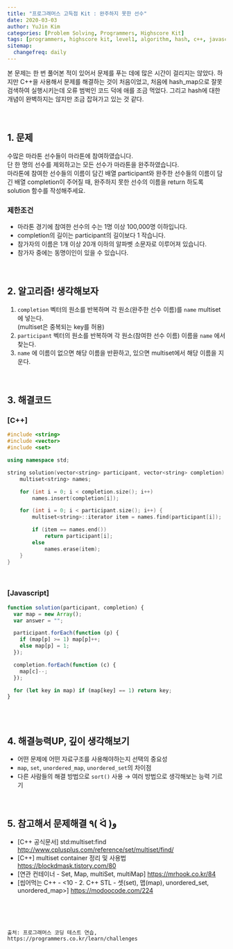 ```yaml
---
title: "프로그래머스 고득점 Kit : 완주하지 못한 선수"
date: 2020-03-03
author: YuJin Kim
categories: [Problem Solving, Programmers, Highscore Kit]
tags: [programmers, highscore kit, level1, algorithm, hash, c++, javascript]
sitemap:
  changefreq: daily
---
```


본 문제는 한 번 풀어본 적이 있어서 문제를 푸는 데에 많은 시간이 걸리지는 않았다. 하지만 C++을 사용해서 문제를 해결하는 것이 처음이었고, 처음에 hash_map으로 잘못 검색하여 실행시키는데 오류 범벅인 코드 덕에 애를 조금 먹었다. 그리고 hash에 대한 개념이 완벽하지는 않지만 조금 잡혀가고 있는 것 같다.  
<br/>
<br/>

## 1. 문제

수많은 마라톤 선수들이 마라톤에 참여하였습니다.  
단 한 명의 선수를 제외하고는 모든 선수가 마라톤을 완주하였습니다.  
마라톤에 참여한 선수들의 이름이 담긴 배열 participant와 완주한 선수들의 이름이 담긴 배열 completion이 주어질 때, 완주하지 못한 선수의 이름을 return 하도록 solution 함수를 작성해주세요.

### 제한조건

- 마라톤 경기에 참여한 선수의 수는 1명 이상 100,000명 이하입니다.
- completion의 길이는 participant의 길이보다 1 작습니다.
- 참가자의 이름은 1개 이상 20개 이하의 알파벳 소문자로 이루어져 있습니다.
- 참가자 중에는 동명이인이 있을 수 있습니다.
  <br/><br/><br/>

## 2. 알고리즘! 생각해보자

1. `completion` 벡터의 원소를 반복하며 각 원소(완주한 선수 이름)를 `name` multiset에 넣는다.  
   (multiset은 중복되는 key를 허용)
2. `participant` 벡터의 원소를 반복하며 각 원소(참여한 선수 이름) 이름을 `name` 에서 찾는다.
3. `name` 에 이름이 없으면 해당 이름을 반환하고, 있으면 multiset에서 해당 이름을 지운다.  
   <br/><br/>

## 3. 해결코드

### [C++]

```c++
#include <string>
#include <vector>
#include <set>

using namespace std;

string solution(vector<string> participant, vector<string> completion) {
    multiset<string> names;

    for (int i = 0; i < completion.size(); i++)
        names.insert(completion[i]);

    for (int i = 0; i < participant.size(); i++) {
        multiset<string>::iterator item = names.find(participant[i]);

        if (item == names.end())
            return participant[i];
        else
            names.erase(item);
    }
}
```

<br/>

### [Javascript]

```javascript
function solution(participant, completion) {
  var map = new Array();
  var answer = "";

  participant.forEach(function (p) {
    if (map[p] >= 1) map[p]++;
    else map[p] = 1;
  });

  completion.forEach(function (c) {
    map[c]--;
  });

  for (let key in map) if (map[key] == 1) return key;
}
```

<br/><br/>

## 4. 해결능력UP, 깊이 생각해보기

- 어떤 문제에 어떤 자료구조를 사용해야하는지 선택의 중요성
- `map`, `set`, `unordered_map`, `unordered_set`의 차이점
- 다른 사람들의 해결 방법으로 `sort()` 사용 → 여러 방법으로 생각해보는 능력 기르기
  <br/><br/><br/>

## 5. 참고해서 문제해결 ٩( ᐛ )و

- [C++ 공식문서] std:multiset:find <http://www.cplusplus.com/reference/set/multiset/find/>
- [C++] multiset container 정리 및 사용법 <https://blockdmask.tistory.com/80>
- [연관 컨테이너 - Set, Map, multiSet, multiMap] <https://mrhook.co.kr/84>
- [씹어먹는 C++ - <10 - 2. C++ STL - 셋(set), 맵(map), unordered_set, unordered_map>] <https://modoocode.com/224>

<br/><br/><br/>

```
출처: 프로그래머스 코딩 테스트 연습, https://programmers.co.kr/learn/challenges
```
